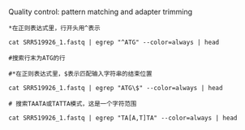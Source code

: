  Quality control: pattern matching and adapter trimming


```
*在正则表达式里，行开头用^表示

cat SRR519926_1.fastq | egrep "^ATG" --color=always | head

#搜索行末为ATG的行

#*在正则表达式里，$表示匹配输入字符串的结束位置

cat SRR519926_1.fastq | egrep "ATG\$" --color=always | head

# 搜索TAATA或TATTA模式，这是一个字符范围

cat SRR519926_1.fastq | egrep "TA[A,T]TA" --color=always | head
```

